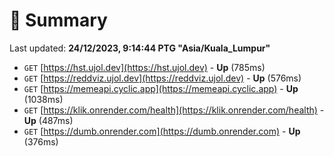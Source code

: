 # 📖 Summary
Last updated: **24/12/2023, 9:14:44 PTG "Asia/Kuala_Lumpur"**

- `GET` [https://hst.ujol.dev](https://hst.ujol.dev) - **Up** (785ms)
- `GET` [https://reddviz.ujol.dev](https://reddviz.ujol.dev) - **Up** (576ms)
- `GET` [https://memeapi.cyclic.app](https://memeapi.cyclic.app) - **Up** (1038ms)
- `GET` [https://klik.onrender.com/health](https://klik.onrender.com/health) - **Up** (487ms)
- `GET` [https://dumb.onrender.com](https://dumb.onrender.com) - **Up** (376ms)
